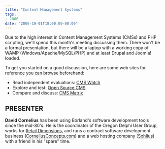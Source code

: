 ```yaml
---
title: "Content Management Systems"
tags:
- 2006
date: "2006-10-01T18:00:00-08:00"
---
```


Due to the high interest in Content Management Systems (CMSs) and PHP scripting, we'll spend this month's meeting discussing them. There won't be a formal presentation, but there will be a laptop with a working copy of WAMP (Windows/Apache/MySQL/PHP) and at least Drupal and Joomla! loaded.

To get you started on a good discussion, here are some web sites for
reference you can browse beforehand:

- Read independent evaluations: [CMS Watch](http://www.cmswatch.com)
- Explore and test: [Open Source CMS](http://www.opensourcecms.com)
- Compare and discuss: [CMS Matrix](http://cmsmatrix.org)

## PRESENTER ##

**David Cornelius** has been using Borland's software development tools since the mid-80's. He is the coordinator of the Oregon Delphi User Group, works for [Retail Dimensions](http://retaildimensions.com), and runs a contract software development business ([CorneliusConcepts.com](http://corneliusconcepts.com)) and a web hosting company ([Sohlius](http://sohlius.com)) with a friend in his "spare" time.
